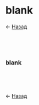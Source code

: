# blank

← [Назад][back]

```python

```

```python

```

```python

```

```python

```

### blank

```python

```

```python

```

```python

```

```python

```

← [Назад][back]

[back]: <.> "Назад к оглавлению"